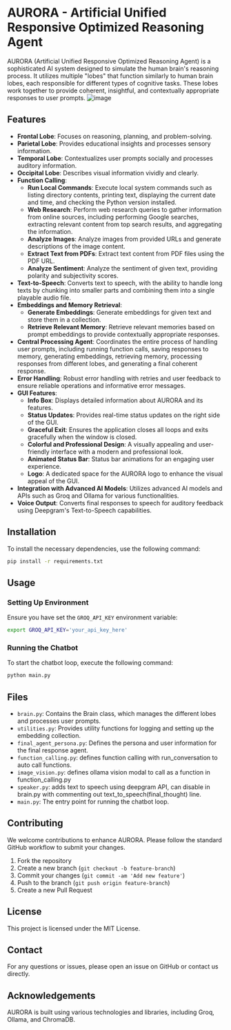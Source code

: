 
# AURORA - Artificial Unified Responsive Optimized Reasoning Agent

AURORA (Artificial Unified Responsive Optimized Reasoning Agent) is a sophisticated AI system designed to simulate the human brain's reasoning process. It utilizes multiple "lobes" that function similarly to human brain lobes, each responsible for different types of cognitive tasks. These lobes work together to provide coherent, insightful, and contextually appropriate responses to user prompts.
![image](https://github.com/Drlordbasil/AURORA/assets/126736516/22d9ea6e-11e4-483a-9d50-6d61180c1031)

## Features

- **Frontal Lobe**: Focuses on reasoning, planning, and problem-solving.
- **Parietal Lobe**: Provides educational insights and processes sensory information.
- **Temporal Lobe**: Contextualizes user prompts socially and processes auditory information.
- **Occipital Lobe**: Describes visual information vividly and clearly.
- **Function Calling**:
  - **Run Local Commands**: Execute local system commands such as listing directory contents, printing text, displaying the current date and time, and checking the Python version installed.
  - **Web Research**: Perform web research queries to gather information from online sources, including performing Google searches, extracting relevant content from top search results, and aggregating the information.
  - **Analyze Images**: Analyze images from provided URLs and generate descriptions of the image content.
  - **Extract Text from PDFs**: Extract text content from PDF files using the PDF URL.
  - **Analyze Sentiment**: Analyze the sentiment of given text, providing polarity and subjectivity scores.
- **Text-to-Speech**: Converts text to speech, with the ability to handle long texts by chunking into smaller parts and combining them into a single playable audio file.
- **Embeddings and Memory Retrieval**:
  - **Generate Embeddings**: Generate embeddings for given text and store them in a collection.
  - **Retrieve Relevant Memory**: Retrieve relevant memories based on prompt embeddings to provide contextually appropriate responses.
- **Central Processing Agent**: Coordinates the entire process of handling user prompts, including running function calls, saving responses to memory, generating embeddings, retrieving memory, processing responses from different lobes, and generating a final coherent response.
- **Error Handling**: Robust error handling with retries and user feedback to ensure reliable operations and informative error messages.
- **GUI Features**:
  - **Info Box**: Displays detailed information about AURORA and its features.
  - **Status Updates**: Provides real-time status updates on the right side of the GUI.
  - **Graceful Exit**: Ensures the application closes all loops and exits gracefully when the window is closed.
  - **Colorful and Professional Design**: A visually appealing and user-friendly interface with a modern and professional look.
  - **Animated Status Bar**: Status bar animations for an engaging user experience.
  - **Logo**: A dedicated space for the AURORA logo to enhance the visual appeal of the GUI.
- **Integration with Advanced AI Models**: Utilizes advanced AI models and APIs such as Groq and Ollama for various functionalities.
- **Voice Output**: Converts final responses to speech for auditory feedback using Deepgram's Text-to-Speech capabilities.


## Installation

To install the necessary dependencies, use the following command:

```bash
pip install -r requirements.txt
```

## Usage

### Setting Up Environment

Ensure you have set the `GROQ_API_KEY` environment variable:

```bash
export GROQ_API_KEY='your_api_key_here'
```

### Running the Chatbot

To start the chatbot loop, execute the following command:

```bash
python main.py
```

## Files

- `brain.py`: Contains the Brain class, which manages the different lobes and processes user prompts.
- `utilities.py`: Provides utility functions for logging and setting up the embedding collection.
- `final_agent_persona.py`: Defines the persona and user information for the final response agent.
- `function_calling.py`: defines function calling with run_conversation to auto call functions.
- `image_vision.py`: defines ollama vision modal to call as a function in function_calling.py
- `speaker.py`: adds text to speech using deepgram API, can disable in brain.py with commenting out text_to_speech(final_thought) line.
- `main.py`: The entry point for running the chatbot loop.

## Contributing

We welcome contributions to enhance AURORA. Please follow the standard GitHub workflow to submit your changes.

1. Fork the repository
2. Create a new branch (`git checkout -b feature-branch`)
3. Commit your changes (`git commit -am 'Add new feature'`)
4. Push to the branch (`git push origin feature-branch`)
5. Create a new Pull Request

## License

This project is licensed under the MIT License.

## Contact

For any questions or issues, please open an issue on GitHub or contact us directly.

## Acknowledgements

AURORA is built using various technologies and libraries, including Groq, Ollama, and ChromaDB.
